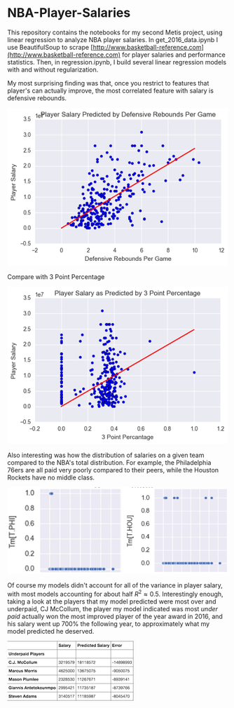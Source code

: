 # NBA-Player-Salaries
This repository contains the notebooks for my second Metis project, using linear regression to analyze NBA player salaries. In get_2016_data.ipynb I use BeautifulSoup to scrape [http://www.basketball-reference.com](http://www.basketball-reference.com) for player salaries and performance statistics. Then, in regression.ipynb, I build several linear regression models with and without regularization. 

My most surprising finding was that, once you restrict to features that player's can actually improve, the most correlated feature with salary is defensive rebounds.

![Defensive Rebounds](https://github.com/michaelaaroncantrell/NBA-Player-Salaries/blob/master/images/DRB-scatter.png)

Compare with 3 Point Percentage

![Three Point Percentage](https://github.com/michaelaaroncantrell/NBA-Player-Salaries/blob/master/images/3PP-scatter.png)

Also interesting was how the distribution of salaries on a given team compared to the NBA's total distribution. For example, the Philadelphia 76ers are all paid very poorly compared to their peers, while the Houston Rockets have no middle class.

![Salary by Team](https://github.com/michaelaaroncantrell/NBA-Player-Salaries/blob/master/images/salary-by-team.png)

Of course my models didn't account for all of the variance in player salary, with most models accounting for about half $R^2\approx 0.5$. Interestingly enough, taking a look at the players that my model predicted were most over and underpaid, CJ McCollum, the player my model indicated was most *under paid* actually won the most improved player of the year award in 2016, and his salary went up 700% the following year, to approximately what my model predicted he deserved.

![Most Underpaid Players](https://github.com/michaelaaroncantrell/NBA-Player-Salaries/blob/master/images/signif-underpaid.png)